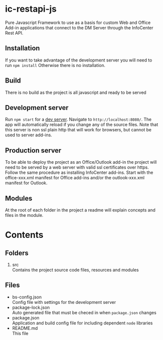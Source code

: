 # ic-restapi-js

Pure Javascript Framework to use as a basis for custom Web and Office Add-in applications that connect to the DM Server through the InfoCenter Rest API.

## Installation

If you want to take advantage of the development server you will need to run `npm install` Otherwise there is no installation.

## Build

There is no build as the project is all javascript and ready to be served


## Development server

Run `npm start` for a [dev server](https://www.npmjs.com/package/lite-server). Navigate to `http://localhost:8080/`. The app will automatically reload if you change any of the source files. Note that this server is non ssl plain http that will work for browsers, but cannot be used to server add-ins.

## Production server

To be able to deploy the project as an Office/Outlook add-in the project will need to be served by a web server with valid ssl certificates over https. Follow the same procedure as installing InfoCenter add-ins. Start with the office-xxx.xml manifest for Office add-ins and/or the outlook-xxx.xml manifest for Outlook.

## Modules

At the root of each folder in the project a readme will explain concepts and files in the module.


# Contents

## Folders

1. src  
  Contains the project source code files, resources and modules

## Files

- bs-config.json  
  Config file with settings for the development server
- package-lock.json  
  Auto generated file that must be checed in when `package.json` changes
- package.json  
  Application and build config file for including dependent `node` libraries
- README.md  
  This file